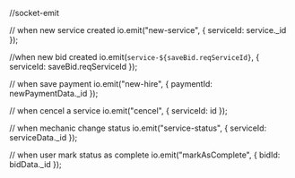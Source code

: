 //socket-emit

// when new service created
io.emit("new-service", { serviceId: service._id }); 


//when new bid created
  io.emit(`service-${saveBid.reqServiceId}`, { serviceId: saveBid.reqServiceId });


// when save payment
io.emit("new-hire", { paymentId: newPaymentData._id });


// when cencel a service
io.emit("cencel", { serviceId: id }); 


// when mechanic change status
io.emit("service-status", { serviceId: serviceData._id }); 


// when user mark status as complete
io.emit("markAsComplete", { bidId: bidData._id }); 


